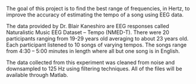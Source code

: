 The goal of this project is to find the best range of frequencies, in Hertz, to improve the accuracy of estimating the tempo of a song using EEG data.

The data provided by Dr. Blair Kaneshiro are EEG responses called Naturalistic Music EEG
Dataset – Tempo (NMED-T). There were 20 participants ranging from 19-29 years old
averaging to about 23 years old. Each participant listened to 10 songs of varying
tempos. The songs range from 4:30 – 5:00 minutes in length where all but one song is in
English.

The data collected from this experiment was cleaned from noise and downsampled to
125 Hz using filtering techniques. All of the files will be available through Matlab.
